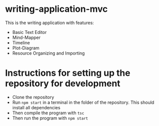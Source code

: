 # writing-application-mvc
 
This is the writing application with features:
* Basic Text Editor
* Mind-Mapper
* Timeline
* Plot-Diagram
* Resource Organizing and Importing

# Instructions for setting up the repository for development
* Clone the repository
* Run `npm start` in a terminal in the folder of the repository. This should install all dependencies
* Then compile the program with `tsc`
* Then run the program with `npm start`